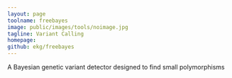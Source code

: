 ```yaml
---
layout: page
toolname: freebayes
image: public/images/tools/noimage.jpg
tagline: Variant Calling
homepage: 
github: ekg/freebayes
---
```


A Bayesian genetic variant detector designed to find small polymorphisms